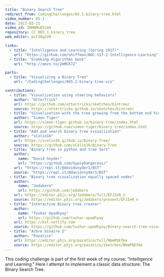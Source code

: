 ```yaml
---
title: "Binary Search Tree"
redirect_from: CodingChallenges/65.1-binary-tree.html
video_number: 65.1
date: 2017-03-21
video_id: ZNH0MuQ51m4
repository: CC_065.1_binary_tree
web_editor: pLFI8gCU9

links:
  - title: "Intelligence and Learning (Spring 2017)"
    url: "https://github.com/shiffman/NOC-S17-2-Intelligence-Learning"
  - title: "Grokking Algorithms book"
    url: "http://amzn.to/2mMCK7Z"

parts:
  - title: "Visualizing a Binary Tree"
    url: "/CodingChallenges/065.2-binary-tree-viz"

contributions:
  - title: "Visualization using steering behaviors"
    author: "OtterTrick"
    url: https://github.com/ottertricks/sketches/bintree/
    source: https://ottertricks.github.io/sketches/bintree/
  - title: "Visualization with the tree growing from the bottom and hiding the numbers"
    author: "Simon Tiger"
    url: https://simon-tiger.github.io/binary-tree/index.html
    source: https://github.com/simon-tiger/binary-tree/index.html
  - title: "Add and search binary tree visualization"
    author: "sColin16"
    url: https://scolin16.github.io/Binary-Tree/
    source: https://github.com/sColin16/Binary-Tree
  - title: "Binary tree in python and tree Sort"
    author:
      name: "David Snyder"
      url: "https://github.com/GypsyDangerous/"
    url: "https://repl.it/@davidsnyder1/BST"
    source: "https://repl.it/@davidsnyder1/BST"
  - title: "Binary tree visualization equally spaced nodes"
    author:
      name: "Jedabero"
      url: https://github.com/jedabero
    url: https://editor.p5js.org/Jedabero/full/EFJIeR_n
    source: https://editor.p5js.org/Jedabero/present/EFJIeR_n
  - title: "Interactive Binary tree creater"
    author:
      name: "Tushar Upadhyay"
      url: https://github.com/tushar-upadhyay
    url: https://bst.netlify.com
    source: https://github.com/tushar-upadhyay/Binary-search-tree-visualization
  - title: "Arbre binaire 2"
    author: "Pazatico"
    url: https://editor.p5js.org/pazatico/full/NbmPQEfmx
    source: https://editor.p5js.org/pazatico/sketches/NbmPQEfmx
---
```

This coding challenge is part of the first week of my course: "Intelligence and Learning." Here I attempt to implement a classic data structure: The Binary Search Tree.
